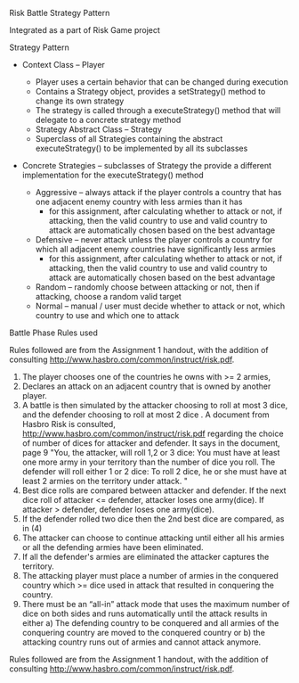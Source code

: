 Risk Battle Strategy Pattern

Integrated as a part of Risk Game project

Strategy Pattern
*	Context Class – Player
    *	Player uses a certain behavior that can be changed during execution
    *	Contains a Strategy object, provides a setStrategy() method to change its own strategy
    *	The strategy is called through a executeStrategy() method that will delegate to a concrete strategy method
    *	Strategy Abstract Class – Strategy
    *	Superclass of all Strategies containing the abstract executeStrategy() to be implemented by all its subclasses
    
*	Concrete Strategies – subclasses of Strategy the provide a different implementation for the executeStrategy() method
    *	Aggressive – always attack if the player controls a country that has one adjacent enemy country with less armies than it has
        *	for this assignment, after calculating whether to attack or not, if attacking, then the valid country to use and valid country to attack are automatically chosen based on the best advantage
    *	Defensive – never attack unless the player controls a country for which all adjacent enemy countries have significantly less armies
        *	for this assignment, after calculating whether to attack or not, if attacking, then the valid country to use and valid country to attack are automatically chosen based on the best advantage
    *	Random – randomly choose between attacking or not, then if attacking, choose a random valid target
    *	Normal – manual / user must decide whether to attack or not, which country to use and which one to attack 

Battle Phase Rules used

Rules followed are from the Assignment 1 handout, with the addition of consulting  http://www.hasbro.com/common/instruct/risk.pdf.

1.  The player chooses one of the countries he owns with >= 2 armies,
2.  Declares an attack on an adjacent country that is owned by another player.
3. A battle is then simulated by the attacker choosing to roll at most 3 dice, and the defender choosing to roll at most 2 dice .
A document from Hasbro Risk is consulted, http://www.hasbro.com/common/instruct/risk.pdf
regarding the choice of number of dices for attacker and defender.
It says in the document, page 9
"You, the attacker, will roll 1,2 or 3  dice: You must have at least one
more army in your territory than the number of dice you roll.
The defender will roll either 1 or 2  dice: To roll 2 dice, he or she
must have at least 2 armies on the territory under attack. "
4. Best dice rolls are compared between attacker and defender. If the next dice roll of attacker <= defender,
attacker loses one army(dice). If attacker > defender, defender loses one army(dice).
5. If the defender rolled two dice then the 2nd best dice are compared, as in (4)
6. The attacker can choose to continue attacking until either all his armies or all the defending armies
have been eliminated.
7. If all the defender's armies are eliminated the attacker captures the territory.
8. The attacking player must place a number of armies in the conquered country which >= dice used in attack that resulted in conquering the country.
9. There must be an “all-in” attack mode that uses the maximum number of dice on both sides and runs automatically until the attack results in either
a) The defending country to be conquered and all armies of the conquering country are moved to the conquered country
or b) the attacking country runs out of armies and cannot attack anymore.

Rules followed are from the Assignment 1 handout, with the addition of consulting  http://www.hasbro.com/common/instruct/risk.pdf.


